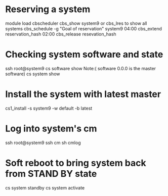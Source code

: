 # Reserving a system
module load cbscheduler 
cbs_show system9 or cbs_lres to show all systems 
cbs_schedule -g "Goal of reservation" system9 04:00 
cbs_extend reservation_hash 02:00 
cbs_release resevation_hash 
 
# Checking system software and state 
ssh root@system9 
cs software show 
Note:( software 0.0.0 is the master software) 
cs system show  
 
# Install the system with latest master 
cs1_install -s system9 -w default -b latest  
 
# Log into system's cm 
ssh root@system9
ssh cm 
sh cmlog 

# Soft reboot to bring system back from STAND BY state 
cs system standby 
cs system activate 


